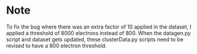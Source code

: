 # Note

To fix the bug where there was an extra factor of 10 applied in the dataset, I applied a threshold of 8000 electrons instead of 800. When the datagen.py script and dataset gets updated, these clusterData.py scripts need to be revised to have a 800 electron threshold.

